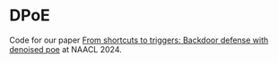 # DPoE

Code for our paper [From shortcuts to triggers: Backdoor defense with denoised poe](https://arxiv.org/pdf/2305.14910v2.pdf) at NAACL 2024.
